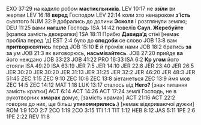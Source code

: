 EXO 37:29 на кадило робом **мастиєльників**.
LEV 10:17 не **ззїли** ви жертви
LEV 16:18 **веред** Господом
LEV 22:14 коли хто ненароком **зʼість** сьвятого
NUM 32:9 добрались до долини **Эсколя** і розглянули землю;
DEU 11:25 вами **нагшле** Господь
1SA 14:42 повелїв **Саул. Жеребуйте** [крапка замість двокрапки]
1SA 18:11 Прибю **Давидаʼд** стїнї [немає пробіла перед 'д]
EST 2:4 було до **сподоби** се слово
JOB 13:8 вам **притворювятись** перед
JOB 15:10 **Е** й проміж нами
JOB 18:2 братись **за за** ум
JOB 21:3 як виговорюсь, **насьмівайтесь**.
JOB 27:20 прийде **ва** його неждано
JOB 33:23
JOB 41:22
PRO 16:33
ISA 6:2 **Кр угом** його стояли
ISA 49:20
ISA 63:19
JER 7:5
JER 14:10
JER 22:8
JER 23:40
JER 26:5
JER 30:20
JER 30:20
JER 31:13
JER 31:25
JER 32:2
JER 46:20
JER 48:3
JER 51:45
ZEC 1:15
ZEC 9:10
ZEC 10:6
ZEC 13:8 зіетанеться
ZEC 13:9 ймя мов
ZEC 14:5
ZEC 14:12
MAT 1:18
LUK 13:17 сталось від **Него?** [знак питання замість крапки]
ACT 6:14
ACT 14:26
ACT 17:24 землї Господь, не в рукотворних **хмарах** домує, [замість храмах]
ACT 21:16
ACT 22:2 говорив до них, ще більш **утихомирились.)** [немає відкриваючої дужки]
ROM 1:9
1CO 2:7
2CO 1:19
2CO 3:15
1TI 1:1
TIT 1:12
HEB 8:12
JAS 5:11
1PE 2:6
1PE 2:22
REV 11:8
